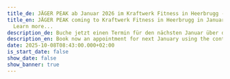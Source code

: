 ```yaml
---
title_de: JÄGER PEAK ab Januar 2026 im Kraftwerk Fitness in Heerbrugg - Erfahre mehr...
title_en: JÄGER PEAK coming to Kraftwerk Fitness in Heerbrugg in January 2026 -
  Learn more...
description_de: Buche jetzt einen Termin für den nächsten Januar über das Kontaktformular.
description_en: Book now an appointment for next January using the contact form.
date: 2025-10-08T08:43:00.000+02:00
is_start_date: false
show_date: false
show_banner: true
---
```

